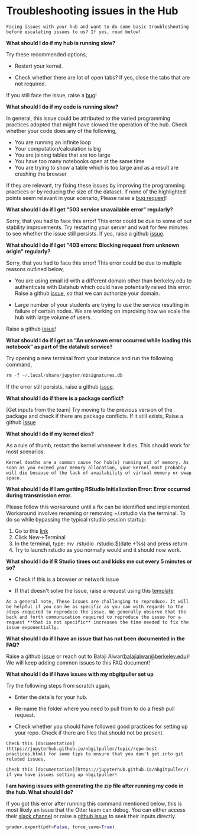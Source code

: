 # Troubleshooting issues in the Hub

```{note}
Facing issues with your hub and want to do some basic troubleshooting before escalating issues to us? If yes, read below!

```

**What should I do if my hub is running slow?**

Try these recommended options,

- Restart your kernel.

- Check whether there are lot of open tabs? If yes, close the tabs that are not required.


If you still face the issue, raise a [bug](https://github.com/berkeley-dsep-infra/datahub/issues/new?assignees=&labels=bug&template=bug_report.yml)!

**What should I do if my code is running slow?**

In general, this issue could be attributed to the varied programming practices adopted that might have slowed the operation of the hub. Check whether your code does any of the following, 

- You are running an infinite loop 
- Your computation/calculation is big 
- You are joining tables that are too large
- You have too many notebooks open at the same time
- You are trying to show a table which is too large and as a result are crashing the browser

If they are relevant, try fixing these issues by improving the programming practices or by reducing the size of the dataset. If none of the highlighted points seem relevant in your scenario, Please raise a [bug request](https://github.com/berkeley-dsep-infra/datahub/issues/new?assignees=&labels=bug&template=bug_report.yml)!

**What should I do if I get "503 service unavailable error" regularly?**

Sorry, that you had to face this error! This error could be due to some of our stability improvements. Try restarting your server and wait for few minutes to see whether the issue still persists. If yes, raise a github [issue](https://github.com/berkeley-dsep-infra/datahub/issues/new/choose).

**What should I do if I get "403 errors: Blocking request from unknown origin" regularly?**

Sorry, that you had to face this error! This error could be due to multiple reasons outlined below, 

- You are using email id with a different domain other than berkeley.edu to authenticate with Datahub which could have potentially raised this error. Raise a github [issue](https://github.com/berkeley-dsep-infra/datahub/issues/new?assignees=&labels=bug&template=bug_report.yml), so that we can authorize your domain.

- Large number of your students are trying to use the service resulting in failure of certain nodes. We are working on improving how we scale the hub with large volume of users.

Raise a github [issue](https://github.com/berkeley-dsep-infra/datahub/issues/new?assignees=&labels=bug&template=bug_report.yml)!

**What should I do if I get an “An unknown error occurred while loading this notebook” as part of the datahub service?**

Try opening a new terminal from your instance and run the following command, 

```python
rm -f ~/.local/share/jupyter/nbsignatures.db
```

If the error still persists, raise a github [issue](https://github.com/berkeley-dsep-infra/datahub/issues/new?assignees=&labels=bug&template=bug_report.yml).

**What should I do if there is a package conflict?**

[Get inputs from the team]
Try moving to the previous version of the package and check if there are package conflicts. If it still exists, Raise a github [issue](https://github.com/berkeley-dsep-infra/datahub/issues/new?assignees=&labels=bug&template=bug_report.yml)

**What should I do if my kernel dies?**

As a rule of thumb, restart the kernel whenever it dies. This should work for most scenarios.

```{note}
Kernel deaths are a common cause for hub(s) running out of memory. As soon as you exceed your memory allocation, your kernel most probably will die because of the lack of availability of virtual memory or swap space.

```

**What should I do if I am getting RStudio Initialization Error: Error occurred during transmission error.**

Please follow this workaround until a fix can be identified and implemented. Workaround involves renaming or removing ~/.rstudio via the terminal. To do so while bypassing the typical rstudio session startup:

1. Go to this [link](https://r.datahub.berkeley.edu/user-redirect/tree)
2. Click New->Terminal
3. In the terminal, type: mv .rstudio .rstudio.$(date +%s) and press return
4. Try to launch rstudio as you normally would and it should now work.

**What should I do if R Studio times out and kicks me out every 5 minutes or so?**

- Check if this is a browser or network issue

- If that doesn't solve the issue, raise a request using this [template](https://github.com/berkeley-dsep-infra/datahub/issues/new?assignees=&labels=bug&template=bug_report.yml)

```{note}
As a general note, These issues are challenging to reproduce. It will be helpful if you can be as specific as you can with regards to the steps required to reproduce the issue. We generally observe that the back and forth communication required to reproduce the issue for a request **that is not specific** increases the time needed to fix the issue exponentially.
```

**What should I do if I have an issue that has not been documented in the FAQ?**

Raise a github [issue](https://github.com/berkeley-dsep-infra/datahub/issues/new/choose) or reach out to Balaji Alwar(balajialwar@berkeley.edu)! We will keep adding common issues to this FAQ document!

**What should I do if I have issues with my nbgitpuller set up**

Try the following steps from scratch again,

- Enter the details for your hub.

- Re-name the folder where you need to pull from to do a fresh pull request. 

- Check whether you should have followed good practices for setting up your repo. Check if there are files that should not be present. 

```{note}
Check this [documentation](https://jupyterhub.github.io/nbgitpuller/topic/repo-best-practices.html) for some tips to ensure that you don't get into git related issues. 

Check this [documentation](https://jupyterhub.github.io/nbgitpuller/) if you have issues setting up nbgitpuller!
```

**I am having issues with generating the zip file after running my code in the hub. What should I do?**

If you got this error after running this command mentioned below, this is most likely an issue that the Otter team can debug. You can either access their [slack channel](https://join.slack.com/t/otter-grader/shared_invite/zt-bzfqbl82-C1s~YUBkbzvTcPCK60OOgg) or raise a [github issue](https://github.com/ucbds-infra/otter-grader) to seek their inputs directly.

```python
grader.export(pdf=False, force_save=True)
```

